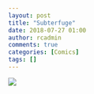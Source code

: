 ```yaml
---
layout: post
title: "Subterfuge"
date: 2018-07-27 01:00
author: rcadmin
comments: true
categories: [Comics]
tags: []
---
```

<a href="../comics/2018/07/27/subterfuge"><img src="http://dl.bitsmack.com/comics/20180727.jpg" /></a>

